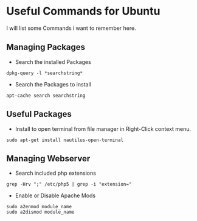 Useful Commands for Ubuntu
==============

I will list some Commands i want to remember here.

Managing Packages
--------------

- Search the installed Packages
``` shell
dpkg-query -l *searchstring*
```

- Search the Packages to install
``` shell
apt-cache search searchstring
```

Useful Packages
-------------
- Install to open terminal from file manager in Right-Click context menu.
``` shell
sudo apt-get install nautilus-open-terminal 
```

Managing Webserver
--------------
- Search included php extensions
``` shell
grep -Hrv ";" /etc/php5 | grep -i "extension="
```

- Enable or Disable Apache Mods
``` shell
sudo a2enmod module_name
sudo a2dismod module_name
```

